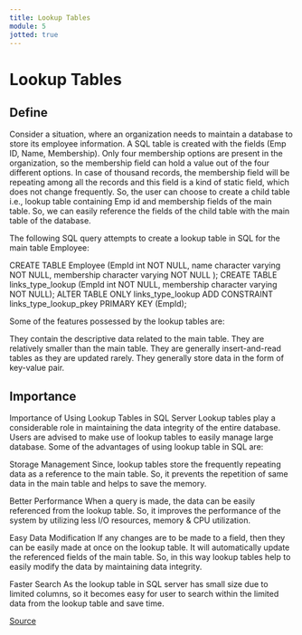 ```yaml
---
title: Lookup Tables
module: 5
jotted: true
---
```


# Lookup Tables

## Define

Consider a situation, where an organization needs to maintain a database to store its employee information. A SQL table is created with the fields (Emp ID, Name, Membership). Only four membership options are present in the organization, so the membership field can hold a value out of the four different options. In case of thousand records, the membership field will be repeating among all the records and this field is a kind of static field, which does not change frequently. So, the user can choose to create a child table i.e., lookup table containing Emp id and membership fields of the main table. So, we can easily reference the fields of the child table with the main table of the database.

The following SQL query attempts to create a lookup table in SQL for the main table Employee:

CREATE TABLE Employee (EmpId int NOT NULL, name character varying NOT NULL, membership character varying NOT NULL );
CREATE TABLE links_type_lookup (EmpId int NOT NULL, membership character varying NOT NULL);
ALTER TABLE ONLY links_type_lookup ADD CONSTRAINT links_type_lookup_pkey PRIMARY KEY (EmpId);

Some of the features possessed by the lookup tables are:

They contain the descriptive data related to the main table.
They are relatively smaller than the main table.
They are generally insert-and-read tables as they are updated rarely.
They generally store data in the form of key-value pair.

## Importance

Importance of Using Lookup Tables in SQL Server
Lookup tables play a considerable role in maintaining the data integrity of the entire database. Users are advised to make use of lookup tables to easily manage large database. Some of the advantages of using lookup table in SQL are:

Storage Management
Since, lookup tables store the frequently repeating data as a reference to the main table. So, it prevents the repetition of same data in the main table and helps to save the memory.

Better Performance
When a query is made, the data can be easily referenced from the lookup table. So, it improves the performance of the system by utilizing less I/O resources, memory & CPU utilization.

Easy Data Modification
If any changes are to be made to a field, then they can be easily made at once on the lookup table. It will automatically update the referenced fields of the main table. So, in this way lookup tables help to easily modify the data by maintaining data integrity.

Faster Search
As the lookup table in SQL server has small size due to limited columns, so it becomes easy for user to search within the limited data from the lookup table and save time.

<a href="https://www.sqlmvp.org/lookup-table-in-sql-server/" target="_new">Source</a>